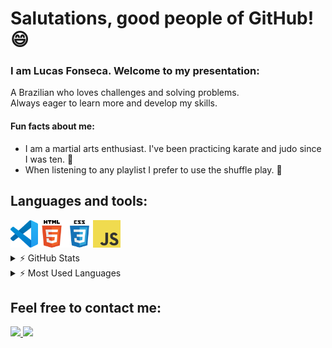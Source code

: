 # Salutations, good people of GitHub! 😄

### I am Lucas Fonseca. Welcome to my presentation:

A Brazilian who loves challenges and solving problems.
<br />
Always eager to learn more and develop my skills.
<br />

#### Fun facts about me:

- I am a martial arts enthusiast. I've been practicing karate and judo since I was ten. 🥋
- When listening to any playlist I prefer to use the shuffle play. 🎵

## Languages and tools:

<img align="left" alt="Visual Studio Code" width="44px" src="https://raw.githubusercontent.com/github/explore/80688e429a7d4ef2fca1e82350fe8e3517d3494d/topics/visual-studio-code/visual-studio-code.png" />
<img align="left" alt="HTML5" width="44px" src="https://raw.githubusercontent.com/github/explore/80688e429a7d4ef2fca1e82350fe8e3517d3494d/topics/html/html.png" />
<img align="left" alt="CSS3" width="44px" src="https://raw.githubusercontent.com/github/explore/80688e429a7d4ef2fca1e82350fe8e3517d3494d/topics/css/css.png" />
<img align="left" alt="JavaScript" width="44px" src="https://raw.githubusercontent.com/github/explore/80688e429a7d4ef2fca1e82350fe8e3517d3494d/topics/javascript/javascript.png" />

<br />
<br />
<br />

<details>
  <summary> ⚡  GitHub Stats</summary>
  <br />
<a  href="https://github.com/Lucasrfon">
  <img  height="180em" src="https://github-readme-stats.vercel.app/api?username=Lucasrfon&theme=monokai&show_icons=true">
</a>
</details>
<details>
  <summary> ⚡  Most Used Languages</summary>
<br />
<a  href="https://github.com/Lucasrfon">
  <img  height="180em"  src="https://github-readme-stats.vercel.app/api/top-langs/?username=Lucasrfon&theme=monokai&layout=compact">
</a>
</details>

## Feel free to contact me:
<a href="mailto:lucasrfon@gmail.com">
  <img src="https://img.shields.io/badge/Gmail-D14836?style=for-the-badge&logo=gmail&logoColor=white" />
</a>

<a href="https://www.linkedin.com/in/lucasrfon/">
  <img src="https://img.shields.io/badge/LinkedIn-0077B5?style=for-the-badge&logo=linkedin&logoColor=white" />
</a>
